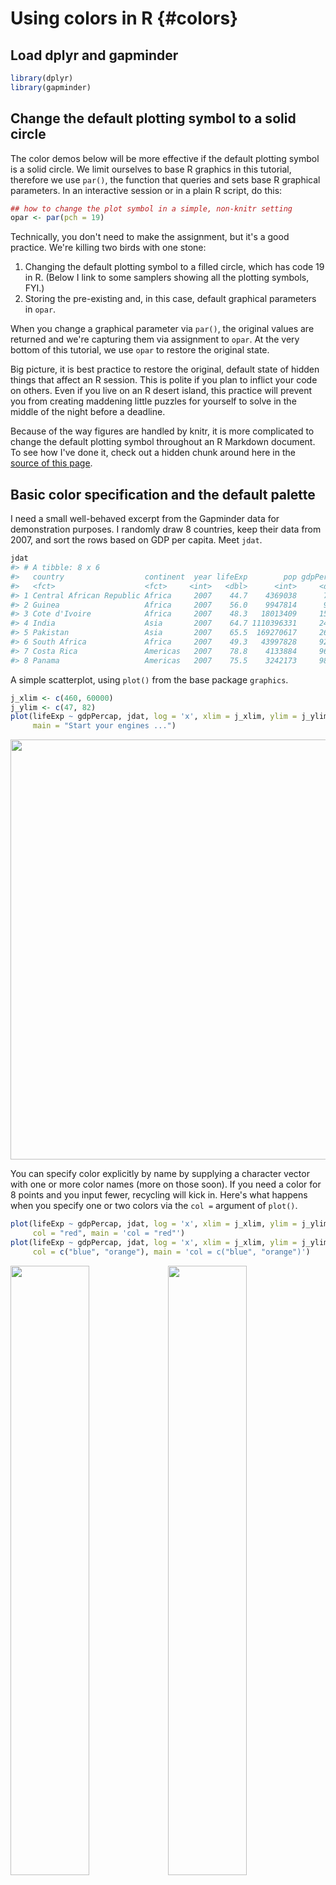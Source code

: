 # Using colors in R {#colors}



<!--Original content: https://stat545.com/block018_colors.html-->

<!--TODO: The link below is broken. Found it listed [here](https://www.showmeshiny.com/r-graph-catalog/) which links this [repo](https://github.com/jennybc/r-graph-catalog) as the source code

[R Graph Catalog](http://shiny.stat.ubc.ca/r-graph-catalog/), a visual, clickable index of 100+ figures + ggplot2 code to make them

Note that I SKIPPED THE R GRAPH CATALOG LINK
-->

## Load dplyr and gapminder


```r
library(dplyr)
library(gapminder)
```

## Change the default plotting symbol to a solid circle

The color demos below will be more effective if the default plotting symbol is a solid circle. We limit ourselves to base R graphics in this tutorial, therefore we use `par()`, the function that queries and sets base R graphical parameters. In an interactive session or in a plain R script, do this:


```r
## how to change the plot symbol in a simple, non-knitr setting
opar <- par(pch = 19)
```

Technically, you don't need to make the assignment, but it's a good practice. We're killing two birds with one stone:

1. Changing the default plotting symbol to a filled circle, which has code 19 in R. (Below I link to some samplers showing all the plotting symbols, FYI.)
2. Storing the pre-existing and, in this case, default graphical parameters in `opar`.
  
When you change a graphical parameter via `par()`, the original values are returned and we're capturing them via assignment to `opar`. At the very bottom of this tutorial, we use `opar` to restore the original state. 

Big picture, it is best practice to restore the original, default state of hidden things that affect an R session. This is polite if you plan to inflict your code on others. Even if you live on an R desert island, this practice will prevent you from creating maddening little puzzles for yourself to solve in the middle of the night before a deadline.

Because of the way figures are handled by knitr, it is more complicated to change the default plotting symbol throughout an R Markdown document. To see how I've done it, check out a hidden chunk around here in the [source of this page](https://github.com/rstudio-education/stat545/blob/master/25_colors.Rmd).




## Basic color specification and the default palette

I need a small well-behaved excerpt from the Gapminder data for demonstration purposes. I randomly draw 8 countries, keep their data from 2007, and sort the rows based on GDP per capita. Meet `jdat`.




```r
jdat
#> # A tibble: 8 x 6
#>   country                  continent  year lifeExp        pop gdpPercap
#>   <fct>                    <fct>     <int>   <dbl>      <int>     <dbl>
#> 1 Central African Republic Africa     2007    44.7    4369038      706.
#> 2 Guinea                   Africa     2007    56.0    9947814      943.
#> 3 Cote d'Ivoire            Africa     2007    48.3   18013409     1545.
#> 4 India                    Asia       2007    64.7 1110396331     2452.
#> 5 Pakistan                 Asia       2007    65.5  169270617     2606.
#> 6 South Africa             Africa     2007    49.3   43997828     9270.
#> 7 Costa Rica               Americas   2007    78.8    4133884     9645.
#> 8 Panama                   Americas   2007    75.5    3242173     9809.
```

A simple scatterplot, using `plot()` from the base package `graphics`.


```r
j_xlim <- c(460, 60000)
j_ylim <- c(47, 82)
plot(lifeExp ~ gdpPercap, jdat, log = 'x', xlim = j_xlim, ylim = j_ylim,
     main = "Start your engines ...")
```

<img src="025_colors_files/figure-html/unnamed-chunk-7-1.png" width="672" />

You can specify color explicitly by name by supplying a character vector with one or more color names (more on those soon). If you need a color for 8 points and you input fewer, recycling will kick in. Here's what happens when you specify one or two colors via the `col =` argument of `plot()`.


```r
plot(lifeExp ~ gdpPercap, jdat, log = 'x', xlim = j_xlim, ylim = j_ylim,
     col = "red", main = 'col = "red"')
plot(lifeExp ~ gdpPercap, jdat, log = 'x', xlim = j_xlim, ylim = j_ylim,
     col = c("blue", "orange"), main = 'col = c("blue", "orange")')
```

<img src="025_colors_files/figure-html/unnamed-chunk-8-1.png" width="50%" /><img src="025_colors_files/figure-html/unnamed-chunk-8-2.png" width="50%" />

You can specify color explicitly with a small positive integer, which is interpreted as indexing into the current palette, which can be inspected via `palette()`. I've added these integers and the color names as labels to the figures below. The default palette contains 8 colors, which is why we're looking at data from eight countries. The default palette is ugly.


```r
plot(lifeExp ~ gdpPercap, jdat, log = 'x', xlim = j_xlim, ylim = j_ylim,
     col = 1:n_c, main = paste0('col = 1:', n_c))
with(jdat, text(x = gdpPercap, y = lifeExp, pos = 1))
plot(lifeExp ~ gdpPercap, jdat, log = 'x', xlim = j_xlim, ylim = j_ylim,
     col = 1:n_c, main = 'the default palette()')
with(jdat, text(x = gdpPercap, y = lifeExp, labels = palette(),
                pos = rep(c(1, 3, 1), c(5, 1, 2))))     
```

<img src="025_colors_files/figure-html/unnamed-chunk-9-1.png" width="50%" /><img src="025_colors_files/figure-html/unnamed-chunk-9-2.png" width="50%" />

You can provide your own vector of colors instead. I am intentionally modelling best practice here too: if you're going to use custom colors, store them as an object in exactly one place, and use that object in plot calls, legend-making, etc. This makes it much easier to fiddle with your custom colors, which few of us can resist.


```r
j_colors <- c('chartreuse3', 'cornflowerblue', 'darkgoldenrod1', 'peachpuff3',
             'mediumorchid2', 'turquoise3', 'wheat4', 'slategray2')
plot(lifeExp ~ gdpPercap, jdat, log = 'x', xlim = j_xlim, ylim = j_ylim,
     col = j_colors, main = 'custom colors!')
with(jdat, text(x = gdpPercap, y = lifeExp, labels = j_colors,
                pos = rep(c(1, 3, 1), c(5, 1, 2)))) 
```

<img src="025_colors_files/figure-html/unnamed-chunk-10-1.png" width="672" />

## What colors are available? Ditto for symbols and line types

Who would have guessed that R knows about "peachpuff3"? To see the names of all 657 the built-in colors, use `colors()`.


```r
head(colors())
#> [1] "white"         "aliceblue"     "antiquewhite"  "antiquewhite1"
#> [5] "antiquewhite2" "antiquewhite3"
tail(colors())
#> [1] "yellow"      "yellow1"     "yellow2"     "yellow3"     "yellow4"    
#> [6] "yellowgreen"
```

But it's much more exciting to see the colors displayed! Lots of people have tackled this -- for colors, plotting symbols, line types -- and put their work on the internet. Some examples:

* I put color names [on a white background](img/r.col.white.bkgd.pdf) and [on black](img/r.col.black.bkgd.pdf) *(sorry, these are PDFs)*
* I printed [the first 30 plotting symbols](img/r.pch.pdf) (presumably using code found elsewhere or in documentation? can't remember whom to credit) *(sorry, it's a PDF)*
* In [Chapter 3 of R Graphics 1st edition](https://www.stat.auckland.ac.nz/~paul/RGraphics/chapter3.html) [-@murrell2005], Paul Murrell shows predefined and custom line types in [Figure 3.6](https://www.stat.auckland.ac.nz/~paul/RGraphics/custombase-lty.png) and plotting symbols in [Figure 3.10](https://www.stat.auckland.ac.nz/~paul/RGraphics/custombase-datasymbols.png).
  
<!--TODO: The link below is broken, replace with something similar?
  * Earl F. Glynn offers [an excellent resource](http://research.stowers-institute.org/efg/R/Color/Chart/) on R's built-in named colors.
-->


## RColorBrewer

Most of us are pretty lousy at choosing colors and it's easy to spend too much time fiddling with them. [Cynthia Brewer][wiki-brewer], a geographer and color specialist, has created sets of colors for print and the web and they are available in the add-on package [RColorBrewer][rcolorbrewer-cran]. You will need to install and load this package to use.


```r
# install.packages("RColorBrewer")
library(RColorBrewer)
```

Let's look at all the associated palettes.


```r
display.brewer.all()
```

<img src="025_colors_files/figure-html/unnamed-chunk-13-1.png" width="672" />

They fall into three classes. From top to bottom, they are

* __sequential__: great for low-to-high things where one extreme is exciting and the other is boring, like (transformations of) p-values and correlations (caveat: here I'm assuming the only exciting correlations you're likely to see are positive, i.e. near 1)
* __qualitative__: great for non-ordered categorical things -- such as your typical factor, like country or continent. Note the special case "Paired" palette; example where that's useful: a non-experimental factor (e.g. type of wheat) and a binary experimental factor (e.g. untreated vs. treated).
* __diverging__: great for things that range from "extreme and negative" to "extreme and positive", going through "non extreme and boring" along the way, such as t-statistics and z-scores and signed correlations

You can view a single RColorBrewer palette by specifying its name:


```r
display.brewer.pal(n = 8, name = 'Dark2')
```

<img src="025_colors_files/figure-html/unnamed-chunk-14-1.png" width="672" />

The package is, frankly, rather clunky, as evidenced by the requirement to specify `n` above. Sorry folks, you'll just have to cope.

Here we revisit specifying custom colors as we did above, but using a palette from RColorBrewer instead of our artisanal "peachpuff3" work of art. As before, I display the colors themselves but you'll see we're not getting the friendly names you've seen before, which brings us to our next topic.


```r
j_brew_colors <- brewer.pal(n = 8, name = "Dark2")
plot(lifeExp ~ gdpPercap, jdat, log = 'x', xlim = j_xlim, ylim = j_ylim,
     col = j_brew_colors, main = 'Dark2 qualitative palette from RColorBrewer')
with(jdat, text(x = gdpPercap, y = lifeExp, labels = j_brew_colors,
                pos = rep(c(1, 3, 1), c(5, 1, 2)))) 
```

<img src="025_colors_files/figure-html/unnamed-chunk-15-1.png" width="672" />

## viridis

In 2015 Stéfan van der Walt and Nathaniel Smith designed new color maps for matplotlib and [presented them in a talk at SciPy 2015][scipy-2015-matplotlib-colors]. The viridis R package provides four new palettes for use in R: on [CRAN][viridis-cran] with development on [GitHub][viridis-github]. From DESCRIPTION:

> These color maps are designed in such a way that they will analytically be perfectly perceptually-uniform, both in regular form and also when converted to black-and-white. They are also designed to be perceived by readers with the most common form of color blindness (all color maps in this package) and color vision deficiency ('cividis' only).

I encourage you to install viridis and read [the vignette][viridis-vignette]. It is easy to use these palettes in ggplot2 via `scale_color_viridis()` and `scale_fill_viridis()`. Taking control of color palettes in ggplot2 is covered elsewhere (see Chapter \@ref(qualitative-colors).

Here are two examples that show the viridis palettes:


```r
library(ggplot2)
library(viridis)
ggplot(data.frame(x = rnorm(10000), y = rnorm(10000)), aes(x = x, y = y)) +
  geom_hex() + coord_fixed() +
  scale_fill_viridis() + theme_bw()
```

<img src="025_colors_files/figure-html/unnamed-chunk-16-1.png" width="672" />


<div class="figure">
<img src="img/viridis-sample2.png" alt="From [https://github.com/sjmgarnier/viridis](https://github.com/sjmgarnier/viridis)"  />
<p class="caption">(\#fig:unnamed-chunk-17)From [https://github.com/sjmgarnier/viridis](https://github.com/sjmgarnier/viridis)</p>
</div>

## Hexadecimal RGB color specification

Instead of small positive integers and Crayola-style names, a more general and machine-readable approach to color specification is as hexadecimal triplets. Here is how the RColorBrewer Dark2 palette is actually stored:


```r
brewer.pal(n = 8, name = "Dark2")
#> [1] "#1B9E77" "#D95F02" "#7570B3" "#E7298A" "#66A61E" "#E6AB02" "#A6761D"
#> [8] "#666666"
```

The leading `#` is just there by convention. Parse the hexadecimal string like so: `#rrggbb`, where `rr`, `gg`, and `bb` refer to color intensity in the red, green, and blue channels, respectively. Each is specified as a two-digit base 16 number, which is the meaning of "hexadecimal" (or "hex" for short). 

Here's a table relating base 16 numbers to the beloved base 10 system.

<!--html_preserve--><style>html {
  font-family: -apple-system, BlinkMacSystemFont, 'Segoe UI', Roboto, Oxygen, Ubuntu, Cantarell, 'Helvetica Neue', 'Fira Sans', 'Droid Sans', Arial, sans-serif;
}

#yydyoplrpq .gt_table {
  display: table;
  border-collapse: collapse;
  margin-left: auto;
  margin-right: auto;
  color: #333333;
  font-size: 16px;
  font-weight: normal;
  font-style: normal;
  background-color: #FFFFFF;
  width: auto;
  border-top-style: solid;
  border-top-width: 2px;
  border-top-color: #A8A8A8;
  border-right-style: none;
  border-right-width: 2px;
  border-right-color: #D3D3D3;
  border-bottom-style: solid;
  border-bottom-width: 2px;
  border-bottom-color: #A8A8A8;
  border-left-style: none;
  border-left-width: 2px;
  border-left-color: #D3D3D3;
}

#yydyoplrpq .gt_heading {
  background-color: #FFFFFF;
  text-align: center;
  border-bottom-color: #FFFFFF;
  border-left-style: none;
  border-left-width: 1px;
  border-left-color: #D3D3D3;
  border-right-style: none;
  border-right-width: 1px;
  border-right-color: #D3D3D3;
}

#yydyoplrpq .gt_title {
  color: #333333;
  font-size: 125%;
  font-weight: initial;
  padding-top: 4px;
  padding-bottom: 4px;
  border-bottom-color: #FFFFFF;
  border-bottom-width: 0;
}

#yydyoplrpq .gt_subtitle {
  color: #333333;
  font-size: 85%;
  font-weight: initial;
  padding-top: 0;
  padding-bottom: 4px;
  border-top-color: #FFFFFF;
  border-top-width: 0;
}

#yydyoplrpq .gt_bottom_border {
  border-bottom-style: solid;
  border-bottom-width: 2px;
  border-bottom-color: #D3D3D3;
}

#yydyoplrpq .gt_col_headings {
  border-top-style: solid;
  border-top-width: 2px;
  border-top-color: #D3D3D3;
  border-bottom-style: solid;
  border-bottom-width: 2px;
  border-bottom-color: #D3D3D3;
  border-left-style: none;
  border-left-width: 1px;
  border-left-color: #D3D3D3;
  border-right-style: none;
  border-right-width: 1px;
  border-right-color: #D3D3D3;
}

#yydyoplrpq .gt_col_heading {
  color: #333333;
  background-color: #FFFFFF;
  font-size: 100%;
  font-weight: bold;
  text-transform: inherit;
  border-left-style: none;
  border-left-width: 1px;
  border-left-color: #D3D3D3;
  border-right-style: none;
  border-right-width: 1px;
  border-right-color: #D3D3D3;
  vertical-align: bottom;
  padding-top: 5px;
  padding-bottom: 6px;
  padding-left: 5px;
  padding-right: 5px;
  overflow-x: hidden;
}

#yydyoplrpq .gt_column_spanner_outer {
  color: #333333;
  background-color: #FFFFFF;
  font-size: 100%;
  font-weight: bold;
  text-transform: inherit;
  padding-top: 0;
  padding-bottom: 0;
  padding-left: 4px;
  padding-right: 4px;
}

#yydyoplrpq .gt_column_spanner_outer:first-child {
  padding-left: 0;
}

#yydyoplrpq .gt_column_spanner_outer:last-child {
  padding-right: 0;
}

#yydyoplrpq .gt_column_spanner {
  border-bottom-style: solid;
  border-bottom-width: 2px;
  border-bottom-color: #D3D3D3;
  vertical-align: bottom;
  padding-top: 5px;
  padding-bottom: 6px;
  overflow-x: hidden;
  display: inline-block;
  width: 100%;
}

#yydyoplrpq .gt_group_heading {
  padding: 8px;
  color: #333333;
  background-color: #FFFFFF;
  font-size: 100%;
  font-weight: initial;
  text-transform: inherit;
  border-top-style: solid;
  border-top-width: 2px;
  border-top-color: #D3D3D3;
  border-bottom-style: solid;
  border-bottom-width: 2px;
  border-bottom-color: #D3D3D3;
  border-left-style: none;
  border-left-width: 1px;
  border-left-color: #D3D3D3;
  border-right-style: none;
  border-right-width: 1px;
  border-right-color: #D3D3D3;
  vertical-align: middle;
}

#yydyoplrpq .gt_empty_group_heading {
  padding: 0.5px;
  color: #333333;
  background-color: #FFFFFF;
  font-size: 100%;
  font-weight: initial;
  border-top-style: solid;
  border-top-width: 2px;
  border-top-color: #D3D3D3;
  border-bottom-style: solid;
  border-bottom-width: 2px;
  border-bottom-color: #D3D3D3;
  vertical-align: middle;
}

#yydyoplrpq .gt_from_md > :first-child {
  margin-top: 0;
}

#yydyoplrpq .gt_from_md > :last-child {
  margin-bottom: 0;
}

#yydyoplrpq .gt_row {
  padding-top: 8px;
  padding-bottom: 8px;
  padding-left: 5px;
  padding-right: 5px;
  margin: 10px;
  border-top-style: solid;
  border-top-width: 1px;
  border-top-color: #D3D3D3;
  border-left-style: none;
  border-left-width: 1px;
  border-left-color: #D3D3D3;
  border-right-style: none;
  border-right-width: 1px;
  border-right-color: #D3D3D3;
  vertical-align: middle;
  overflow-x: hidden;
}

#yydyoplrpq .gt_stub {
  color: #333333;
  background-color: #FFFFFF;
  font-size: 100%;
  font-weight: initial;
  text-transform: inherit;
  border-right-style: solid;
  border-right-width: 2px;
  border-right-color: #D3D3D3;
  padding-left: 12px;
}

#yydyoplrpq .gt_summary_row {
  color: #333333;
  background-color: #FFFFFF;
  text-transform: inherit;
  padding-top: 8px;
  padding-bottom: 8px;
  padding-left: 5px;
  padding-right: 5px;
}

#yydyoplrpq .gt_first_summary_row {
  padding-top: 8px;
  padding-bottom: 8px;
  padding-left: 5px;
  padding-right: 5px;
  border-top-style: solid;
  border-top-width: 2px;
  border-top-color: #D3D3D3;
}

#yydyoplrpq .gt_grand_summary_row {
  color: #333333;
  background-color: #FFFFFF;
  text-transform: inherit;
  padding-top: 8px;
  padding-bottom: 8px;
  padding-left: 5px;
  padding-right: 5px;
}

#yydyoplrpq .gt_first_grand_summary_row {
  padding-top: 8px;
  padding-bottom: 8px;
  padding-left: 5px;
  padding-right: 5px;
  border-top-style: double;
  border-top-width: 6px;
  border-top-color: #D3D3D3;
}

#yydyoplrpq .gt_striped {
  background-color: rgba(128, 128, 128, 0.05);
}

#yydyoplrpq .gt_table_body {
  border-top-style: solid;
  border-top-width: 2px;
  border-top-color: #D3D3D3;
  border-bottom-style: solid;
  border-bottom-width: 2px;
  border-bottom-color: #D3D3D3;
}

#yydyoplrpq .gt_footnotes {
  color: #333333;
  background-color: #FFFFFF;
  border-bottom-style: none;
  border-bottom-width: 2px;
  border-bottom-color: #D3D3D3;
  border-left-style: none;
  border-left-width: 2px;
  border-left-color: #D3D3D3;
  border-right-style: none;
  border-right-width: 2px;
  border-right-color: #D3D3D3;
}

#yydyoplrpq .gt_footnote {
  margin: 0px;
  font-size: 90%;
  padding: 4px;
}

#yydyoplrpq .gt_sourcenotes {
  color: #333333;
  background-color: #FFFFFF;
  border-bottom-style: none;
  border-bottom-width: 2px;
  border-bottom-color: #D3D3D3;
  border-left-style: none;
  border-left-width: 2px;
  border-left-color: #D3D3D3;
  border-right-style: none;
  border-right-width: 2px;
  border-right-color: #D3D3D3;
}

#yydyoplrpq .gt_sourcenote {
  font-size: 90%;
  padding: 4px;
}

#yydyoplrpq .gt_left {
  text-align: left;
}

#yydyoplrpq .gt_center {
  text-align: center;
}

#yydyoplrpq .gt_right {
  text-align: right;
  font-variant-numeric: tabular-nums;
}

#yydyoplrpq .gt_font_normal {
  font-weight: normal;
}

#yydyoplrpq .gt_font_bold {
  font-weight: bold;
}

#yydyoplrpq .gt_font_italic {
  font-style: italic;
}

#yydyoplrpq .gt_super {
  font-size: 65%;
}

#yydyoplrpq .gt_footnote_marks {
  font-style: italic;
  font-size: 65%;
}
</style>
<div id="yydyoplrpq" style="overflow-x:auto;overflow-y:auto;width:auto;height:auto;"><table class="gt_table">
  
  <thead class="gt_col_headings">
    <tr>
      <th class="gt_col_heading gt_columns_bottom_border gt_left" rowspan="1" colspan="1"></th>
      <th class="gt_col_heading gt_columns_bottom_border gt_left" rowspan="1" colspan="1">1</th>
      <th class="gt_col_heading gt_columns_bottom_border gt_left" rowspan="1" colspan="1">2</th>
      <th class="gt_col_heading gt_columns_bottom_border gt_left" rowspan="1" colspan="1">3</th>
      <th class="gt_col_heading gt_columns_bottom_border gt_left" rowspan="1" colspan="1">4</th>
      <th class="gt_col_heading gt_columns_bottom_border gt_left" rowspan="1" colspan="1">5</th>
      <th class="gt_col_heading gt_columns_bottom_border gt_left" rowspan="1" colspan="1">6</th>
      <th class="gt_col_heading gt_columns_bottom_border gt_left" rowspan="1" colspan="1">7</th>
      <th class="gt_col_heading gt_columns_bottom_border gt_left" rowspan="1" colspan="1">8</th>
      <th class="gt_col_heading gt_columns_bottom_border gt_left" rowspan="1" colspan="1">9</th>
      <th class="gt_col_heading gt_columns_bottom_border gt_left" rowspan="1" colspan="1">10</th>
      <th class="gt_col_heading gt_columns_bottom_border gt_left" rowspan="1" colspan="1">11</th>
      <th class="gt_col_heading gt_columns_bottom_border gt_left" rowspan="1" colspan="1">12</th>
      <th class="gt_col_heading gt_columns_bottom_border gt_left" rowspan="1" colspan="1">13</th>
      <th class="gt_col_heading gt_columns_bottom_border gt_left" rowspan="1" colspan="1">14</th>
      <th class="gt_col_heading gt_columns_bottom_border gt_left" rowspan="1" colspan="1">15</th>
      <th class="gt_col_heading gt_columns_bottom_border gt_left" rowspan="1" colspan="1">16</th>
    </tr>
  </thead>
  <tbody class="gt_table_body">
    <tr>
      <td class="gt_row gt_left gt_stub">hex</td>
      <td class="gt_row gt_left">0</td>
      <td class="gt_row gt_left">1</td>
      <td class="gt_row gt_left">2</td>
      <td class="gt_row gt_left">3</td>
      <td class="gt_row gt_left">4</td>
      <td class="gt_row gt_left">5</td>
      <td class="gt_row gt_left">6</td>
      <td class="gt_row gt_left">7</td>
      <td class="gt_row gt_left">8</td>
      <td class="gt_row gt_left">9</td>
      <td class="gt_row gt_left">A</td>
      <td class="gt_row gt_left">B</td>
      <td class="gt_row gt_left">C</td>
      <td class="gt_row gt_left">D</td>
      <td class="gt_row gt_left">E</td>
      <td class="gt_row gt_left">F</td>
    </tr>
    <tr>
      <td class="gt_row gt_left gt_stub">decimal</td>
      <td class="gt_row gt_left">0</td>
      <td class="gt_row gt_left">1</td>
      <td class="gt_row gt_left">2</td>
      <td class="gt_row gt_left">3</td>
      <td class="gt_row gt_left">4</td>
      <td class="gt_row gt_left">5</td>
      <td class="gt_row gt_left">6</td>
      <td class="gt_row gt_left">7</td>
      <td class="gt_row gt_left">8</td>
      <td class="gt_row gt_left">9</td>
      <td class="gt_row gt_left">10</td>
      <td class="gt_row gt_left">11</td>
      <td class="gt_row gt_left">12</td>
      <td class="gt_row gt_left">13</td>
      <td class="gt_row gt_left">14</td>
      <td class="gt_row gt_left">15</td>
    </tr>
  </tbody>
  
  
</table></div><!--/html_preserve-->

__Example:__ the first color in the palette is specified as "#1B9E77", so the intensity in the green channel is 9E. What does that mean?
$$
9E = 9 * 16^1 + 14 * 16^0 = 9 * 16 + 14 = 158
$$
Note that the lowest possible channel intensity is `00` = 0 and the highest is `FF` = 255.

Important special cases that help you stay oriented. Here are the saturated RGB colors, red, blue, and green:

<!--html_preserve--><style>html {
  font-family: -apple-system, BlinkMacSystemFont, 'Segoe UI', Roboto, Oxygen, Ubuntu, Cantarell, 'Helvetica Neue', 'Fira Sans', 'Droid Sans', Arial, sans-serif;
}

#uacqlwcxlm .gt_table {
  display: table;
  border-collapse: collapse;
  margin-left: auto;
  margin-right: auto;
  color: #333333;
  font-size: 16px;
  font-weight: normal;
  font-style: normal;
  background-color: #FFFFFF;
  width: auto;
  border-top-style: solid;
  border-top-width: 2px;
  border-top-color: #A8A8A8;
  border-right-style: none;
  border-right-width: 2px;
  border-right-color: #D3D3D3;
  border-bottom-style: solid;
  border-bottom-width: 2px;
  border-bottom-color: #A8A8A8;
  border-left-style: none;
  border-left-width: 2px;
  border-left-color: #D3D3D3;
}

#uacqlwcxlm .gt_heading {
  background-color: #FFFFFF;
  text-align: center;
  border-bottom-color: #FFFFFF;
  border-left-style: none;
  border-left-width: 1px;
  border-left-color: #D3D3D3;
  border-right-style: none;
  border-right-width: 1px;
  border-right-color: #D3D3D3;
}

#uacqlwcxlm .gt_title {
  color: #333333;
  font-size: 125%;
  font-weight: initial;
  padding-top: 4px;
  padding-bottom: 4px;
  border-bottom-color: #FFFFFF;
  border-bottom-width: 0;
}

#uacqlwcxlm .gt_subtitle {
  color: #333333;
  font-size: 85%;
  font-weight: initial;
  padding-top: 0;
  padding-bottom: 4px;
  border-top-color: #FFFFFF;
  border-top-width: 0;
}

#uacqlwcxlm .gt_bottom_border {
  border-bottom-style: solid;
  border-bottom-width: 2px;
  border-bottom-color: #D3D3D3;
}

#uacqlwcxlm .gt_col_headings {
  border-top-style: solid;
  border-top-width: 2px;
  border-top-color: #D3D3D3;
  border-bottom-style: solid;
  border-bottom-width: 2px;
  border-bottom-color: #D3D3D3;
  border-left-style: none;
  border-left-width: 1px;
  border-left-color: #D3D3D3;
  border-right-style: none;
  border-right-width: 1px;
  border-right-color: #D3D3D3;
}

#uacqlwcxlm .gt_col_heading {
  color: #333333;
  background-color: #FFFFFF;
  font-size: 100%;
  font-weight: bold;
  text-transform: inherit;
  border-left-style: none;
  border-left-width: 1px;
  border-left-color: #D3D3D3;
  border-right-style: none;
  border-right-width: 1px;
  border-right-color: #D3D3D3;
  vertical-align: bottom;
  padding-top: 5px;
  padding-bottom: 6px;
  padding-left: 5px;
  padding-right: 5px;
  overflow-x: hidden;
}

#uacqlwcxlm .gt_column_spanner_outer {
  color: #333333;
  background-color: #FFFFFF;
  font-size: 100%;
  font-weight: bold;
  text-transform: inherit;
  padding-top: 0;
  padding-bottom: 0;
  padding-left: 4px;
  padding-right: 4px;
}

#uacqlwcxlm .gt_column_spanner_outer:first-child {
  padding-left: 0;
}

#uacqlwcxlm .gt_column_spanner_outer:last-child {
  padding-right: 0;
}

#uacqlwcxlm .gt_column_spanner {
  border-bottom-style: solid;
  border-bottom-width: 2px;
  border-bottom-color: #D3D3D3;
  vertical-align: bottom;
  padding-top: 5px;
  padding-bottom: 6px;
  overflow-x: hidden;
  display: inline-block;
  width: 100%;
}

#uacqlwcxlm .gt_group_heading {
  padding: 8px;
  color: #333333;
  background-color: #FFFFFF;
  font-size: 100%;
  font-weight: initial;
  text-transform: inherit;
  border-top-style: solid;
  border-top-width: 2px;
  border-top-color: #D3D3D3;
  border-bottom-style: solid;
  border-bottom-width: 2px;
  border-bottom-color: #D3D3D3;
  border-left-style: none;
  border-left-width: 1px;
  border-left-color: #D3D3D3;
  border-right-style: none;
  border-right-width: 1px;
  border-right-color: #D3D3D3;
  vertical-align: middle;
}

#uacqlwcxlm .gt_empty_group_heading {
  padding: 0.5px;
  color: #333333;
  background-color: #FFFFFF;
  font-size: 100%;
  font-weight: initial;
  border-top-style: solid;
  border-top-width: 2px;
  border-top-color: #D3D3D3;
  border-bottom-style: solid;
  border-bottom-width: 2px;
  border-bottom-color: #D3D3D3;
  vertical-align: middle;
}

#uacqlwcxlm .gt_from_md > :first-child {
  margin-top: 0;
}

#uacqlwcxlm .gt_from_md > :last-child {
  margin-bottom: 0;
}

#uacqlwcxlm .gt_row {
  padding-top: 8px;
  padding-bottom: 8px;
  padding-left: 5px;
  padding-right: 5px;
  margin: 10px;
  border-top-style: solid;
  border-top-width: 1px;
  border-top-color: #D3D3D3;
  border-left-style: none;
  border-left-width: 1px;
  border-left-color: #D3D3D3;
  border-right-style: none;
  border-right-width: 1px;
  border-right-color: #D3D3D3;
  vertical-align: middle;
  overflow-x: hidden;
}

#uacqlwcxlm .gt_stub {
  color: #333333;
  background-color: #FFFFFF;
  font-size: 100%;
  font-weight: initial;
  text-transform: inherit;
  border-right-style: solid;
  border-right-width: 2px;
  border-right-color: #D3D3D3;
  padding-left: 12px;
}

#uacqlwcxlm .gt_summary_row {
  color: #333333;
  background-color: #FFFFFF;
  text-transform: inherit;
  padding-top: 8px;
  padding-bottom: 8px;
  padding-left: 5px;
  padding-right: 5px;
}

#uacqlwcxlm .gt_first_summary_row {
  padding-top: 8px;
  padding-bottom: 8px;
  padding-left: 5px;
  padding-right: 5px;
  border-top-style: solid;
  border-top-width: 2px;
  border-top-color: #D3D3D3;
}

#uacqlwcxlm .gt_grand_summary_row {
  color: #333333;
  background-color: #FFFFFF;
  text-transform: inherit;
  padding-top: 8px;
  padding-bottom: 8px;
  padding-left: 5px;
  padding-right: 5px;
}

#uacqlwcxlm .gt_first_grand_summary_row {
  padding-top: 8px;
  padding-bottom: 8px;
  padding-left: 5px;
  padding-right: 5px;
  border-top-style: double;
  border-top-width: 6px;
  border-top-color: #D3D3D3;
}

#uacqlwcxlm .gt_striped {
  background-color: rgba(128, 128, 128, 0.05);
}

#uacqlwcxlm .gt_table_body {
  border-top-style: solid;
  border-top-width: 2px;
  border-top-color: #D3D3D3;
  border-bottom-style: solid;
  border-bottom-width: 2px;
  border-bottom-color: #D3D3D3;
}

#uacqlwcxlm .gt_footnotes {
  color: #333333;
  background-color: #FFFFFF;
  border-bottom-style: none;
  border-bottom-width: 2px;
  border-bottom-color: #D3D3D3;
  border-left-style: none;
  border-left-width: 2px;
  border-left-color: #D3D3D3;
  border-right-style: none;
  border-right-width: 2px;
  border-right-color: #D3D3D3;
}

#uacqlwcxlm .gt_footnote {
  margin: 0px;
  font-size: 90%;
  padding: 4px;
}

#uacqlwcxlm .gt_sourcenotes {
  color: #333333;
  background-color: #FFFFFF;
  border-bottom-style: none;
  border-bottom-width: 2px;
  border-bottom-color: #D3D3D3;
  border-left-style: none;
  border-left-width: 2px;
  border-left-color: #D3D3D3;
  border-right-style: none;
  border-right-width: 2px;
  border-right-color: #D3D3D3;
}

#uacqlwcxlm .gt_sourcenote {
  font-size: 90%;
  padding: 4px;
}

#uacqlwcxlm .gt_left {
  text-align: left;
}

#uacqlwcxlm .gt_center {
  text-align: center;
}

#uacqlwcxlm .gt_right {
  text-align: right;
  font-variant-numeric: tabular-nums;
}

#uacqlwcxlm .gt_font_normal {
  font-weight: normal;
}

#uacqlwcxlm .gt_font_bold {
  font-weight: bold;
}

#uacqlwcxlm .gt_font_italic {
  font-style: italic;
}

#uacqlwcxlm .gt_super {
  font-size: 65%;
}

#uacqlwcxlm .gt_footnote_marks {
  font-style: italic;
  font-size: 65%;
}
</style>
<div id="uacqlwcxlm" style="overflow-x:auto;overflow-y:auto;width:auto;height:auto;"><table class="gt_table">
  
  <thead class="gt_col_headings">
    <tr>
      <th class="gt_col_heading gt_columns_bottom_border gt_left" rowspan="1" colspan="1">color_name</th>
      <th class="gt_col_heading gt_columns_bottom_border gt_left" rowspan="1" colspan="1">hex</th>
      <th class="gt_col_heading gt_columns_bottom_border gt_right" rowspan="1" colspan="1">red</th>
      <th class="gt_col_heading gt_columns_bottom_border gt_right" rowspan="1" colspan="1">green</th>
      <th class="gt_col_heading gt_columns_bottom_border gt_right" rowspan="1" colspan="1">blue</th>
    </tr>
  </thead>
  <tbody class="gt_table_body">
    <tr>
      <td class="gt_row gt_left gt_stub">blue</td>
      <td class="gt_row gt_left" style="color: white; background-color: #0000FF;">#0000FF</td>
      <td class="gt_row gt_right" style="color: white; background-color: #0000FF;">0</td>
      <td class="gt_row gt_right" style="color: white; background-color: #0000FF;">0</td>
      <td class="gt_row gt_right" style="color: white; background-color: #0000FF;">255</td>
    </tr>
    <tr>
      <td class="gt_row gt_left gt_stub">green</td>
      <td class="gt_row gt_left" style="color: white; background-color: #00FF00;">#00FF00</td>
      <td class="gt_row gt_right" style="color: white; background-color: #00FF00;">0</td>
      <td class="gt_row gt_right" style="color: white; background-color: #00FF00;">255</td>
      <td class="gt_row gt_right" style="color: white; background-color: #00FF00;">0</td>
    </tr>
    <tr>
      <td class="gt_row gt_left gt_stub">red</td>
      <td class="gt_row gt_left" style="color: white; background-color: #FF0000;">#FF0000</td>
      <td class="gt_row gt_right" style="color: white; background-color: #FF0000;">255</td>
      <td class="gt_row gt_right" style="color: white; background-color: #FF0000;">0</td>
      <td class="gt_row gt_right" style="color: white; background-color: #FF0000;">0</td>
    </tr>
  </tbody>
  
  
</table></div><!--/html_preserve-->

Here are shades of gray:

<!--html_preserve--><style>html {
  font-family: -apple-system, BlinkMacSystemFont, 'Segoe UI', Roboto, Oxygen, Ubuntu, Cantarell, 'Helvetica Neue', 'Fira Sans', 'Droid Sans', Arial, sans-serif;
}

#gmlroblcts .gt_table {
  display: table;
  border-collapse: collapse;
  margin-left: auto;
  margin-right: auto;
  color: #333333;
  font-size: 16px;
  font-weight: normal;
  font-style: normal;
  background-color: #FFFFFF;
  width: auto;
  border-top-style: solid;
  border-top-width: 2px;
  border-top-color: #A8A8A8;
  border-right-style: none;
  border-right-width: 2px;
  border-right-color: #D3D3D3;
  border-bottom-style: solid;
  border-bottom-width: 2px;
  border-bottom-color: #A8A8A8;
  border-left-style: none;
  border-left-width: 2px;
  border-left-color: #D3D3D3;
}

#gmlroblcts .gt_heading {
  background-color: #FFFFFF;
  text-align: center;
  border-bottom-color: #FFFFFF;
  border-left-style: none;
  border-left-width: 1px;
  border-left-color: #D3D3D3;
  border-right-style: none;
  border-right-width: 1px;
  border-right-color: #D3D3D3;
}

#gmlroblcts .gt_title {
  color: #333333;
  font-size: 125%;
  font-weight: initial;
  padding-top: 4px;
  padding-bottom: 4px;
  border-bottom-color: #FFFFFF;
  border-bottom-width: 0;
}

#gmlroblcts .gt_subtitle {
  color: #333333;
  font-size: 85%;
  font-weight: initial;
  padding-top: 0;
  padding-bottom: 4px;
  border-top-color: #FFFFFF;
  border-top-width: 0;
}

#gmlroblcts .gt_bottom_border {
  border-bottom-style: solid;
  border-bottom-width: 2px;
  border-bottom-color: #D3D3D3;
}

#gmlroblcts .gt_col_headings {
  border-top-style: solid;
  border-top-width: 2px;
  border-top-color: #D3D3D3;
  border-bottom-style: solid;
  border-bottom-width: 2px;
  border-bottom-color: #D3D3D3;
  border-left-style: none;
  border-left-width: 1px;
  border-left-color: #D3D3D3;
  border-right-style: none;
  border-right-width: 1px;
  border-right-color: #D3D3D3;
}

#gmlroblcts .gt_col_heading {
  color: #333333;
  background-color: #FFFFFF;
  font-size: 100%;
  font-weight: bold;
  text-transform: inherit;
  border-left-style: none;
  border-left-width: 1px;
  border-left-color: #D3D3D3;
  border-right-style: none;
  border-right-width: 1px;
  border-right-color: #D3D3D3;
  vertical-align: bottom;
  padding-top: 5px;
  padding-bottom: 6px;
  padding-left: 5px;
  padding-right: 5px;
  overflow-x: hidden;
}

#gmlroblcts .gt_column_spanner_outer {
  color: #333333;
  background-color: #FFFFFF;
  font-size: 100%;
  font-weight: bold;
  text-transform: inherit;
  padding-top: 0;
  padding-bottom: 0;
  padding-left: 4px;
  padding-right: 4px;
}

#gmlroblcts .gt_column_spanner_outer:first-child {
  padding-left: 0;
}

#gmlroblcts .gt_column_spanner_outer:last-child {
  padding-right: 0;
}

#gmlroblcts .gt_column_spanner {
  border-bottom-style: solid;
  border-bottom-width: 2px;
  border-bottom-color: #D3D3D3;
  vertical-align: bottom;
  padding-top: 5px;
  padding-bottom: 6px;
  overflow-x: hidden;
  display: inline-block;
  width: 100%;
}

#gmlroblcts .gt_group_heading {
  padding: 8px;
  color: #333333;
  background-color: #FFFFFF;
  font-size: 100%;
  font-weight: initial;
  text-transform: inherit;
  border-top-style: solid;
  border-top-width: 2px;
  border-top-color: #D3D3D3;
  border-bottom-style: solid;
  border-bottom-width: 2px;
  border-bottom-color: #D3D3D3;
  border-left-style: none;
  border-left-width: 1px;
  border-left-color: #D3D3D3;
  border-right-style: none;
  border-right-width: 1px;
  border-right-color: #D3D3D3;
  vertical-align: middle;
}

#gmlroblcts .gt_empty_group_heading {
  padding: 0.5px;
  color: #333333;
  background-color: #FFFFFF;
  font-size: 100%;
  font-weight: initial;
  border-top-style: solid;
  border-top-width: 2px;
  border-top-color: #D3D3D3;
  border-bottom-style: solid;
  border-bottom-width: 2px;
  border-bottom-color: #D3D3D3;
  vertical-align: middle;
}

#gmlroblcts .gt_from_md > :first-child {
  margin-top: 0;
}

#gmlroblcts .gt_from_md > :last-child {
  margin-bottom: 0;
}

#gmlroblcts .gt_row {
  padding-top: 8px;
  padding-bottom: 8px;
  padding-left: 5px;
  padding-right: 5px;
  margin: 10px;
  border-top-style: solid;
  border-top-width: 1px;
  border-top-color: #D3D3D3;
  border-left-style: none;
  border-left-width: 1px;
  border-left-color: #D3D3D3;
  border-right-style: none;
  border-right-width: 1px;
  border-right-color: #D3D3D3;
  vertical-align: middle;
  overflow-x: hidden;
}

#gmlroblcts .gt_stub {
  color: #333333;
  background-color: #FFFFFF;
  font-size: 100%;
  font-weight: initial;
  text-transform: inherit;
  border-right-style: solid;
  border-right-width: 2px;
  border-right-color: #D3D3D3;
  padding-left: 12px;
}

#gmlroblcts .gt_summary_row {
  color: #333333;
  background-color: #FFFFFF;
  text-transform: inherit;
  padding-top: 8px;
  padding-bottom: 8px;
  padding-left: 5px;
  padding-right: 5px;
}

#gmlroblcts .gt_first_summary_row {
  padding-top: 8px;
  padding-bottom: 8px;
  padding-left: 5px;
  padding-right: 5px;
  border-top-style: solid;
  border-top-width: 2px;
  border-top-color: #D3D3D3;
}

#gmlroblcts .gt_grand_summary_row {
  color: #333333;
  background-color: #FFFFFF;
  text-transform: inherit;
  padding-top: 8px;
  padding-bottom: 8px;
  padding-left: 5px;
  padding-right: 5px;
}

#gmlroblcts .gt_first_grand_summary_row {
  padding-top: 8px;
  padding-bottom: 8px;
  padding-left: 5px;
  padding-right: 5px;
  border-top-style: double;
  border-top-width: 6px;
  border-top-color: #D3D3D3;
}

#gmlroblcts .gt_striped {
  background-color: rgba(128, 128, 128, 0.05);
}

#gmlroblcts .gt_table_body {
  border-top-style: solid;
  border-top-width: 2px;
  border-top-color: #D3D3D3;
  border-bottom-style: solid;
  border-bottom-width: 2px;
  border-bottom-color: #D3D3D3;
}

#gmlroblcts .gt_footnotes {
  color: #333333;
  background-color: #FFFFFF;
  border-bottom-style: none;
  border-bottom-width: 2px;
  border-bottom-color: #D3D3D3;
  border-left-style: none;
  border-left-width: 2px;
  border-left-color: #D3D3D3;
  border-right-style: none;
  border-right-width: 2px;
  border-right-color: #D3D3D3;
}

#gmlroblcts .gt_footnote {
  margin: 0px;
  font-size: 90%;
  padding: 4px;
}

#gmlroblcts .gt_sourcenotes {
  color: #333333;
  background-color: #FFFFFF;
  border-bottom-style: none;
  border-bottom-width: 2px;
  border-bottom-color: #D3D3D3;
  border-left-style: none;
  border-left-width: 2px;
  border-left-color: #D3D3D3;
  border-right-style: none;
  border-right-width: 2px;
  border-right-color: #D3D3D3;
}

#gmlroblcts .gt_sourcenote {
  font-size: 90%;
  padding: 4px;
}

#gmlroblcts .gt_left {
  text-align: left;
}

#gmlroblcts .gt_center {
  text-align: center;
}

#gmlroblcts .gt_right {
  text-align: right;
  font-variant-numeric: tabular-nums;
}

#gmlroblcts .gt_font_normal {
  font-weight: normal;
}

#gmlroblcts .gt_font_bold {
  font-weight: bold;
}

#gmlroblcts .gt_font_italic {
  font-style: italic;
}

#gmlroblcts .gt_super {
  font-size: 65%;
}

#gmlroblcts .gt_footnote_marks {
  font-style: italic;
  font-size: 65%;
}
</style>
<div id="gmlroblcts" style="overflow-x:auto;overflow-y:auto;width:auto;height:auto;"><table class="gt_table">
  
  <thead class="gt_col_headings">
    <tr>
      <th class="gt_col_heading gt_columns_bottom_border gt_left" rowspan="1" colspan="1">color_name</th>
      <th class="gt_col_heading gt_columns_bottom_border gt_left" rowspan="1" colspan="1">hex</th>
      <th class="gt_col_heading gt_columns_bottom_border gt_right" rowspan="1" colspan="1">red</th>
      <th class="gt_col_heading gt_columns_bottom_border gt_right" rowspan="1" colspan="1">green</th>
      <th class="gt_col_heading gt_columns_bottom_border gt_right" rowspan="1" colspan="1">blue</th>
    </tr>
  </thead>
  <tbody class="gt_table_body">
    <tr>
      <td class="gt_row gt_left gt_stub">white, gray100</td>
      <td class="gt_row gt_left" style="background-color: #FFFFFF;">#FFFFFF</td>
      <td class="gt_row gt_right" style="background-color: #FFFFFF;">255</td>
      <td class="gt_row gt_right" style="background-color: #FFFFFF;">255</td>
      <td class="gt_row gt_right" style="background-color: #FFFFFF;">255</td>
    </tr>
    <tr>
      <td class="gt_row gt_left gt_stub">gray67</td>
      <td class="gt_row gt_left" style="color: white; background-color: #ABABAB;">#ABABAB</td>
      <td class="gt_row gt_right" style="color: white; background-color: #ABABAB;">171</td>
      <td class="gt_row gt_right" style="color: white; background-color: #ABABAB;">171</td>
      <td class="gt_row gt_right" style="color: white; background-color: #ABABAB;">171</td>
    </tr>
    <tr>
      <td class="gt_row gt_left gt_stub">gray33</td>
      <td class="gt_row gt_left" style="color: white; background-color: #545454;">#545454</td>
      <td class="gt_row gt_right" style="color: white; background-color: #545454;">84</td>
      <td class="gt_row gt_right" style="color: white; background-color: #545454;">84</td>
      <td class="gt_row gt_right" style="color: white; background-color: #545454;">84</td>
    </tr>
    <tr>
      <td class="gt_row gt_left gt_stub">black, gray0</td>
      <td class="gt_row gt_left" style="color: white; background-color: #000000;">#000000</td>
      <td class="gt_row gt_right" style="color: white; background-color: #000000;">0</td>
      <td class="gt_row gt_right" style="color: white; background-color: #000000;">0</td>
      <td class="gt_row gt_right" style="color: white; background-color: #000000;">0</td>
    </tr>
  </tbody>
  
  
</table></div><!--/html_preserve-->

Note that everywhere you see "gray" above, you will get the same results if you substitute "grey". We see that white corresponds to maximum intensity in all channels and black to the minimum.

To review, here are the ways to specify colors in R:

* a *positive integer*, used to index into the current color palette (queried or manipulated via `palette()`)
* a *color name* among those found in `colors()`
* a *hexadecimal string*; in addition to a hexadecimal triple, in some contexts this can be extended to a hexadecimal quadruple with the fourth channel referring to alpha transparency

Here are some functions to read up on if you want to learn more -- don't forget to mine the "See Also" section of the help to expand your horizons: `rgb()`, `col2rgb()`, `convertColor()`.

## Alternatives to the RGB color model, especially HCL

The RGB color space or model is by no means the only or best one. It's natural for describing colors for display on a computer screen but some really important color picking tasks are hard to execute in this model. For example, it's not obvious how to construct a qualitative palette where the colors are easy for humans to distinguish, but are also perceptually comparable to one other. Appreciate this: we can use RGB to describe colors to the computer __but we don't have to use it as the space where we construct color systems__.

Color models generally have three dimensions, as RGB does, due to the physiological reality that humans have three different receptors in the retina. ([Here is an informative blog post][favorite-rgb-color] on RGB and the human visual system.) The closer a color model's dimensions correspond to distinct qualities people can perceive, the more useful it is. This correspondence facilitates the deliberate construction of palettes and paths through color space with specific properties. RGB lacks this concordance with human perception. Just because you have photoreceptors that detect red, green, and blue light, it doesn't mean that your *perceptual experience* of color breaks down that way. Do you experience the color yellow as a mix of red and green light? No, of course not, but that's the physiological reality. An RGB alternative you may have encountered is the Hue-Saturation-Value (HSV) model. Unfortunately, it is also quite problematic for color picking, due to its dimensions being confounded with each other.

What are the good perceptually-based color models? CIELUV and CIELAB are two well-known examples. We will focus on a variant of CIELUV, namely the Hue-Chroma-Luminance (HCL) model. It is written up nicely for an R audience in Zeileis et al.'s ["Escaping RGBland: Selecting Colors for Statistical Graphs"][escaping-rgbland-pdf] in [Computational Statistics & Data Analysis][escaping-rgbland-doi] [-@zeileis2009]. There is a companion R package colorspace, which will help you to explore and exploit the HCL color model. Finally, this color model is fully embraced in ggplot2 (as are the RColorBrewer palettes).

Here's what I can tell you about the HCL model's three dimensions:

* __Hue__ is what you usually think of when you think "what color is that?" It's the easy one! It is given as an angle, going from 0 to 360, so imagine a rainbow donut.
* __Chroma__ refers to colorfullness, i.e. how pure or vivid a color is. The more something seems mixed with gray, the lower its chromaticity. The lowest possible value is 0, which corresponds to actual gray. The maximum value varies with luminance.
* __Luminance__ is related to brightness, lightness, intensity, and value. Low luminance means dark and indeed black has luminance 0. High luminance means light and white has luminance 1.
  
Full disclosure: I have a hard time really grasping and distinguishing chroma and luminance. As we point out above, they are not entirely independent, which speaks to the weird shape of the 3 dimensional HCL space.
  
This figure in Wickham's [ggplot2: Elegant Graphics for Data Analysis](https://ggplot2-book.org/index.html) [-@wickham2009] book is helpful for understanding the HCL color space:


<div class="figure">
<img src="img/ggplot2book-fig6.6.png" alt="From [ggplot2: Elegant Graphics for Data Analysis](https://ggplot2-book.org/index.html) by Hadley Wickham [-@wickham2009]"  />
<p class="caption">(\#fig:unnamed-chunk-19)From [ggplot2: Elegant Graphics for Data Analysis](https://ggplot2-book.org/index.html) by Hadley Wickham [-@wickham2009]</p>
</div>

Paraphrasing Wickham: Each facet or panel depicts a slice through HCL space for a specific luminance, going from low to high. The extreme luminance values of 0 and 100 are omitted because they would, respectively, be a single black point and a single white point. Within a slice, the centre has chroma 0, which corresponds to a shade of grey. As you move toward the slice's edge, chroma increases and the color gets more pure and intense. Hue is mapped to angle.
  
A valuable contribution of the colorspace package is that it provides functions to create color palettes traversing color space in a rational way. In contrast, the palettes offered by RColorBrewer, though well-crafted, are unfortunately fixed.


Here is an article that uses compelling examples to advocate for perceptually based color systems and to demonstrate the importance of signalling where zero is in colorspace:

* ["Why Should Engineers and Scientists Be Worried About Color?"][worry-about-color] [@rogowitz1996]

<!--TODO: Insert/recreate some visuals from the Zeileis et al. paper or from the colorspace vignette. Show actual usage! -->

## Accommodating color blindness

The dichromat package ([on CRAN][dichromat-cran]) will help you select a color scheme that will be effective for color blind readers.


```r
# install.packages("dichromat")
library(dichromat)
```

This `colorschemes` list contains `length(colorschemes)` color schemes "suitable for people with deficient or anomalous red-green vision":

<div class="figure">
<img src="025_colors_files/figure-html/dichromat-colorschemes-1.png" alt="Color schemes &quot;suitable for people with deficient or anomalous red-green vision&quot;" width="672" />
<p class="caption">(\#fig:dichromat-colorschemes)Color schemes "suitable for people with deficient or anomalous red-green vision"</p>
</div>

What else does the dichromat package offer? The `dichromat()` function transforms colors to approximate the effect of different forms of color blindness, allowing you to assess the performance of a candidate scheme. The command `data("dalton")` will make two objects available which represent a 256-color palette as it would appear with normal vision, with two types of red-green color blindness, and with green-blue color blindness. 



## Clean up


```r
## NOT RUN
## execute this if you followed my code for
## changing the default plot symbol in a simple, non-knitr setting
## reversing the effects of this: opar <- par(pch = 19)
par(opar)
```

## Resources

* Zeileis et al.'s ["Escaping RGBland: Selecting Colors for Statistical Graphs"][escaping-rgbland-pdf] in [Computational Statistics & Data Analysis][escaping-rgbland-doi] [-@zeileis2009]. 
* [Vignette][colorspace-vignette] for the [colorspace][colorspace-cran] package.
* Earl F. Glynn (Stowers Institute for Medical Research):
    + [Excellent resources][stowers-color-chart] for named colors, i.e. the ones available via `colors()`.
    + Informative talk ["Using Color in R"][stowers-using-color-in-R], though features some questionable *use* of color itself.
* Blog post [My favorite RGB color][favorite-rgb-color] on the Many World Theory blog.
* Wickham's [ggplot2: Elegant Graphics for Data Analysis][elegant-graphics-springer] [-@wickham2009].
  + [Online docs (nice!)][ggplot2-reference] 
  + [Package webpage][ggplot2-web]
  + ggplot2 on [CRAN][ggplot2-cran] and [GitHub][ggplot2-github]
  + Section 6.4.3 Colour
* ["Why Should Engineers and Scientists Be Worried About Color?"][worry-about-color] by Bernice E. Rogowitz and Lloyd A. Treinish of IBM Research [-@rogowitz1996], h/t [\@EdwardTufte](https://twitter.com/EdwardTufte).



[cran]: https://cloud.r-project.org
[cran-faq]: https://cran.r-project.org/faqs.html
[cran-R-admin]: http://cran.r-project.org/doc/manuals/R-admin.html
[cran-add-ons]: https://cran.r-project.org/doc/manuals/R-admin.html#Add_002don-packages
[r-proj]: https://www.r-project.org
[stat-545]: https://stat545.com
[software-carpentry]: https://software-carpentry.org
[cran-r-extensions]: https://cran.r-project.org/doc/manuals/r-release/R-exts.html


<!--RStudio Links-->
[rstudio-preview]: https://www.rstudio.com/products/rstudio/download/preview/
[rstudio-official]: https://www.rstudio.com/products/rstudio/#Desktop
[rstudio-workbench]: https://www.rstudio.com/wp-content/uploads/2014/04/rstudio-workbench.png
[rstudio-support]: https://support.rstudio.com/hc/en-us
[rstudio-R-help]: https://support.rstudio.com/hc/en-us/articles/200552336-Getting-Help-with-R
[rstudio-customizing]: https://support.rstudio.com/hc/en-us/articles/200549016-Customizing-RStudio
[rstudio-key-shortcuts]: https://support.rstudio.com/hc/en-us/articles/200711853-Keyboard-Shortcuts
[rstudio-command-history]: https://support.rstudio.com/hc/en-us/articles/200526217-Command-History
[rstudio-using-projects]: https://support.rstudio.com/hc/en-us/articles/200526207-Using-Projects
[rstudio-code-snippets]: https://support.rstudio.com/hc/en-us/articles/204463668-Code-Snippets
[rstudio-dplyr-cheatsheet-download]: https://github.com/rstudio/cheatsheets/raw/master/data-transformation.pdf
[rstudio-regex-cheatsheet]: https://www.rstudio.com/wp-content/uploads/2016/09/RegExCheatsheet.pdf
[rstudio-devtools]: https://www.rstudio.com/products/rpackages/devtools/

<!--HappyGitWithR Links-->
[happy-git]: https://happygitwithr.com
[hg-install-git]: https://happygitwithr.com/install-git.html
[hg-git-client]: https://happygitwithr.com/git-client.html
[hg-github-account]: https://happygitwithr.com/github-acct.html
[hg-install-r-rstudio]: https://happygitwithr.com/install-r-rstudio.html
[hg-connect-intro]: https://happygitwithr.com/connect-intro.html
[hg-browsability]: https://happygitwithr.com/workflows-browsability.html
[hg-shell]: https://happygitwithr.com/shell.html

<!--Package Links-->
[rmarkdown]: https://rmarkdown.rstudio.com
[knitr-faq]: https://yihui.name/knitr/faq/

[tidyverse-main-page]: https://www.tidyverse.org
[tidyverse-web]: https://tidyverse.tidyverse.org
[tidyverse-github]: https://github.com/hadley/tidyverse

[dplyr-web]: https://dplyr.tidyverse.org
[dplyr-cran]: https://CRAN.R-project.org/package=dplyr
[dplyr-github]: https://github.com/hadley/dplyr
[dplyr-vignette-intro]: https://cran.r-project.org/web/packages/dplyr/vignettes/dplyr.html
[dplyr-vignette-window-fxns]: https://cran.r-project.org/web/packages/dplyr/vignettes/window-functions.html
[dplyr-vignette-two-table]: https://dplyr.tidyverse.org/articles/two-table.html

[lubridate-web]: https://lubridate.tidyverse.org
[lubridate-cran]: https://CRAN.R-project.org/package=lubridate
[lubridate-github]: https://github.com/tidyverse/lubridate
[lubridate-vignette]: https://cran.r-project.org/web/packages/lubridate/vignettes/lubridate.html

[tidyr-web]: https://tidyr.tidyverse.org
[tidyr-cran]: https://CRAN.R-project.org/package=tidyr 

[readr-web]: https://readr.tidyverse.org
[readr-vignette-intro]: https://cran.r-project.org/web/packages/readr/vignettes/readr.html

[stringr-web]: https://stringr.tidyverse.org
[stringr-cran]: https://CRAN.R-project.org/package=stringr

[ggplot2-web]: https://ggplot2.tidyverse.org
[ggplot2-tutorial]: https://github.com/jennybc/ggplot2-tutorial
[ggplot2-reference]: https://docs.ggplot2.org/current/
[ggplot2-cran]: https://CRAN.R-project.org/package=ggplot2
[ggplot2-github]: https://github.com/tidyverse/ggplot2
[ggplot2-theme-args]: https://ggplot2.tidyverse.org/reference/ggtheme.html#arguments

[gapminder-web]: https://www.gapminder.org
[gapminder-cran]: https://CRAN.R-project.org/package=gapminder

[assertthat-cran]: https://CRAN.R-project.org/package=assertthat
[assertthat-github]: https://github.com/hadley/assertthat

[ensurer-cran]: https://CRAN.R-project.org/package=ensurer
[ensurer-github]: https://github.com/smbache/ensurer

[assertr-cran]: https://CRAN.R-project.org/package=assertr
[assertr-github]: https://github.com/ropensci/assertr

[assertive-cran]: https://CRAN.R-project.org/package=assertive
[assertive-bitbucket]: https://bitbucket.org/richierocks/assertive/src/master/

[testthat-cran]: https://CRAN.R-project.org/package=testthat
[testthat-github]: https://github.com/r-lib/testthat
[testthat-web]: https://testthat.r-lib.org

[viridis-cran]: https://CRAN.R-project.org/package=viridis
[viridis-github]: https://github.com/sjmgarnier/viridis
[viridis-vignette]: https://cran.r-project.org/web/packages/viridis/vignettes/intro-to-viridis.html

[colorspace-cran]: https://CRAN.R-project.org/package=colorspace
[colorspace-vignette]: https://cran.r-project.org/web/packages/colorspace/vignettes/hcl-colors.pdf

[cowplot-cran]: https://CRAN.R-project.org/package=cowplot
[cowplot-github]: https://github.com/wilkelab/cowplot
[cowplot-vignette]: https://cran.r-project.org/web/packages/cowplot/vignettes/introduction.html

[devtools-cran]: https://CRAN.R-project.org/package=devtools
[devtools-github]: https://github.com/r-lib/devtools
[devtools-web]: https://devtools.r-lib.org
[devtools-cheatsheet]: https://www.rstudio.com/wp-content/uploads/2015/03/devtools-cheatsheet.pdf
[devtools-cheatsheet-old]: https://rawgit.com/rstudio/cheatsheets/master/package-development.pdf
[devtools-1-6]: https://blog.rstudio.com/2014/10/02/devtools-1-6/
[devtools-1-8]: https://blog.rstudio.com/2015/05/11/devtools-1-9-0/
[devtools-1-9-1]: https://blog.rstudio.com/2015/09/13/devtools-1-9-1/

[googlesheets-cran]: https://CRAN.R-project.org/package=googlesheets
[googlesheets-github]: https://github.com/jennybc/googlesheets

[tidycensus-cran]: https://CRAN.R-project.org/package=tidycensus
[tidycensus-github]: https://github.com/walkerke/tidycensus
[tidycensus-web]: https://walkerke.github.io/tidycensus/index.html

[fs-web]: https://fs.r-lib.org/index.html
[fs-cran]: https://CRAN.R-project.org/package=fs
[fs-github]: https://github.com/r-lib/fs

[plumber-web]: https://www.rplumber.io
[plumber-docs]: https://www.rplumber.io/docs/
[plumber-github]: https://github.com/trestletech/plumber
[plumber-cran]: https://CRAN.R-project.org/package=plumber

[plyr-web]: http://plyr.had.co.nz

[magrittr-web]: https://magrittr.tidyverse.org
[forcats-web]: https://forcats.tidyverse.org
[glue-web]: https://glue.tidyverse.org
[stringi-cran]: https://CRAN.R-project.org/package=stringi
[rex-github]: https://github.com/kevinushey/rex
[rcolorbrewer-cran]: https://CRAN.R-project.org/package=RColorBrewer
[dichromat-cran]: https://CRAN.R-project.org/package=dichromat

[rdryad-web]: https://docs.ropensci.org/rdryad/
[rdryad-cran]: https://CRAN.R-project.org/package=rdryad
[rdryad-github]: https://github.com/ropensci/rdryad

[roxygen2-cran]: https://CRAN.R-project.org/package=roxygen2
[roxygen2-vignette]: https://cran.r-project.org/web/packages/roxygen2/vignettes/rd.html

[shinythemes-web]: https://rstudio.github.io/shinythemes/
[shinythemes-cran]: https://CRAN.R-project.org/package=shinythemes

[shinyjs-web]: https://deanattali.com/shinyjs/
[shinyjs-cran]: https://CRAN.R-project.org/package=shinyjs
[shinyjs-github]: https://github.com/daattali/shinyjs

[leaflet-web]: https://rstudio.github.io/leaflet/
[leaflet-cran]: https://CRAN.R-project.org/package=leaflet
[leaflet-github]: https://github.com/rstudio/leaflet

[ggvis-web]: https://ggvis.rstudio.com
[ggvis-cran]: https://CRAN.R-project.org/package=ggvis
 
[usethis-web]: https://usethis.r-lib.org
[usethis-cran]: https://CRAN.R-project.org/package=usethis
[usethis-github]: https://github.com/r-lib/usethis

[pkgdown-web]: https://pkgdown.r-lib.org
[gh-github]: https://github.com/r-lib/gh

[httr-web]: https://httr.r-lib.org
[httr-cran]: https://CRAN.R-project.org/package=httr
[httr-github]: https://github.com/r-lib/httr

[gistr-web]: https://docs.ropensci.org/gistr
[gistr-cran]: https://CRAN.R-project.org/package=gistr
[gistr-github]: https://github.com/ropensci/gistr

[rvest-web]: https://rvest.tidyverse.org
[rvest-cran]: https://CRAN.R-project.org/package=rvest
[rvest-github]: https://github.com/tidyverse/rvest

[xml2-web]: https://xml2.r-lib.org
[xml2-cran]: https://CRAN.R-project.org/package=xml2
[xml2-github]: https://github.com/r-lib/xml2

[jsonlite-paper]: https://arxiv.org/abs/1403.2805
[jsonlite-cran]: https://CRAN.R-project.org/package=jsonlite
[jsonlite-github]: https://github.com/jeroen/jsonlite

[readxl-web]: https://readxl.tidyverse.org
[readxl-github]: https://github.com/tidyverse/readxl
[readxl-cran]: https://CRAN.R-project.org/package=readxl

[janitor-web]: http://sfirke.github.io/janitor/
[janitor-cran]: https://CRAN.R-project.org/package=janitor
[janitor-github]: https://github.com/sfirke/janitor

[purrr-web]: https://purrr.tidyverse.org
[curl-cran]: https://CRAN.R-project.org/package=curl

<!--Shiny links-->
[shinydashboard-web]: https://rstudio.github.io/shinydashboard/
[shinydashboard-cran]: https://CRAN.R-project.org/package=shinydashboard
[shinydashboard-github]: https://github.com/rstudio/shinydashboard


[shiny-official-web]: https://shiny.rstudio.com
[shiny-official-tutorial]: https://shiny.rstudio.com/tutorial/
[shiny-cheatsheet]: https://shiny.rstudio.com/images/shiny-cheatsheet.pdf
[shiny-articles]: https://shiny.rstudio.com/articles/
[shiny-bookdown]: https://bookdown.org/yihui/rmarkdown/shiny-documents.html
[shiny-google-groups]: https://groups.google.com/forum/#!forum/shiny-discuss
[shiny-stack-overflow]: https://stackoverflow.com/questions/tagged/shiny
[shinyapps-web]: https://www.shinyapps.io
[shiny-server-setup]: https://deanattali.com/2015/05/09/setup-rstudio-shiny-server-digital-ocean/
[shiny-reactivity]: https://shiny.rstudio.com/articles/understanding-reactivity.html
[shiny-debugging]: https://shiny.rstudio.com/articles/debugging.html
[shiny-server]: https://www.rstudio.com/products/shiny/shiny-server/

<!--Publications--> 
[adv-r]: http://adv-r.had.co.nz
[adv-r-fxns]: http://adv-r.had.co.nz/Functions.html
[adv-r-dsl]: http://adv-r.had.co.nz/dsl.html
[adv-r-defensive-programming]: http://adv-r.had.co.nz/Exceptions-Debugging.html#defensive-programming
[adv-r-fxn-args]: http://adv-r.had.co.nz/Functions.html#function-arguments
[adv-r-return-values]: http://adv-r.had.co.nz/Functions.html#return-values
[adv-r-closures]: http://adv-r.had.co.nz/Functional-programming.html#closures

[r4ds]: https://r4ds.had.co.nz
[r4ds-transform]: https://r4ds.had.co.nz/transform.html
[r4ds-strings]: https://r4ds.had.co.nz/strings.html
[r4ds-readr-strings]: https://r4ds.had.co.nz/data-import.html#readr-strings
[r4ds-dates-times]: https://r4ds.had.co.nz/dates-and-times.html
[r4ds-data-import]: http://r4ds.had.co.nz/data-import.html
[r4ds-relational-data]: https://r4ds.had.co.nz/relational-data.html
[r4ds-pepper-shaker]: https://r4ds.had.co.nz/vectors.html#lists-of-condiments

[r-pkgs2]: https://r-pkgs.org/index.html
[r-pkgs2-whole-game]: https://r-pkgs.org/whole-game.html
[r-pkgs2-description]: https://r-pkgs.org/description.html
[r-pkgs2-man]: https://r-pkgs.org/man.htm
[r-pkgs2-tests]: https://r-pkgs.org/tests.html
[r-pkgs2-namespace]: https://r-pkgs.org/namespace.html
[r-pkgs2-vignettes]: https://r-pkgs.org/vignettes.html
[r-pkgs2-release]: https://r-pkgs.org/release.html
[r-pkgs2-r-code]: https://r-pkgs.org/r.html#r

[r-graphics-cookbook]: http://shop.oreilly.com/product/0636920023135.do

[cookbook-for-r]: http://www.cookbook-r.com 
[cookbook-for-r-graphs]: http://www.cookbook-r.com/Graphs/
[cookbook-for-r-multigraphs]: http://www.cookbook-r.com/Graphs/Multiple_graphs_on_one_page_(ggplot2)/

[elegant-graphics-springer]: https://www.springer.com/gp/book/9780387981413

[testthat-article]: https://journal.r-project.org/archive/2011-1/RJournal_2011-1_Wickham.pdf
[worry-about-color]: https://www.google.com/url?sa=t&rct=j&q=&esrc=s&source=web&cd=2&cad=rja&uact=8&ved=2ahUKEwi0xYqJ8JbjAhWNvp4KHViYDxsQFjABegQIABAC&url=https%3A%2F%2Fwww.researchgate.net%2Fprofile%2FAhmed_Elhattab2%2Fpost%2FPlease_suggest_some_good_3D_plot_tool_Software_for_surface_plot%2Fattachment%2F5c05ba35cfe4a7645506948e%2FAS%253A699894335557644%25401543879221725%2Fdownload%2FWhy%2BShould%2BEngineers%2Band%2BScientists%2BBe%2BWorried%2BAbout%2BColor_.pdf&usg=AOvVaw1qwjjGMd7h_z6TLUjzu7Nb
[escaping-rgbland-pdf]: https://eeecon.uibk.ac.at/~zeileis/papers/Zeileis+Hornik+Murrell-2009.pdf
[escaping-rgbland-doi]: https://doi.org/10.1016/j.csda.2008.11.033


<!--R Documentation-->
[rdocs-extremes]: https://rdrr.io/r/base/Extremes.html
[rdocs-range]: https://rdrr.io/r/base/range.html
[rdocs-quantile]: https://rdrr.io/r/stats/quantile.html
[rdocs-c]: https://rdrr.io/r/base/c.html
[rdocs-list]: https://rdrr.io/r/base/list.html
[rdocs-lm]: https://rdrr.io/r/stats/lm.html
[rdocs-coef]: https://rdrr.io/r/stats/coef.html
[rdocs-devices]: https://rdrr.io/r/grDevices/Devices.html
[rdocs-ggsave]: https://rdrr.io/cran/ggplot2/man/ggsave.html
[rdocs-dev]: https://rdrr.io/r/grDevices/dev.html


<!--Wikipedia Links-->
[wiki-snake-case]: https://en.wikipedia.org/wiki/Snake_case
[wiki-hello-world]: https://en.wikipedia.org/wiki/%22Hello,_world!%22_program
[wiki-janus]: https://en.wikipedia.org/wiki/Janus
[wiki-nesting-dolls]: https://en.wikipedia.org/wiki/Matryoshka_doll
[wiki-pure-fxns]: https://en.wikipedia.org/wiki/Pure_function
[wiki-camel-case]: https://en.wikipedia.org/wiki/Camel_case
[wiki-mojibake]: https://en.wikipedia.org/wiki/Mojibake
[wiki-row-col-major-order]: https://en.wikipedia.org/wiki/Row-_and_column-major_order
[wiki-boxplot]: https://en.wikipedia.org/wiki/Box_plot
[wiki-brewer]: https://en.wikipedia.org/wiki/Cynthia_Brewer
[wiki-vector-graphics]: https://en.wikipedia.org/wiki/Vector_graphics
[wiki-raster-graphics]: https://en.wikipedia.org/wiki/Raster_graphics
[wiki-dry]: https://en.wikipedia.org/wiki/Don%27t_repeat_yourself
[wiki-web-scraping]: https://en.wikipedia.org/wiki/Web_scraping
[wiki-xpath]: https://en.wikipedia.org/wiki/XPath
[wiki-css-selector]: https://en.wikipedia.org/wiki/Cascading_Style_Sheets#Selector


<!--Misc. Links-->
[split-apply-combine]: https://www.jstatsoft.org/article/view/v040i01
[useR-2014-dropbox]: https://www.dropbox.com/sh/i8qnluwmuieicxc/AAAgt9tIKoIm7WZKIyK25lh6a
[gh-pages]: https://pages.github.com
[html-preview]: http://htmlpreview.github.io
[tj-mahr-slides]: https://github.com/tjmahr/MadR_Pipelines
[dataschool-dplyr]: https://www.dataschool.io/dplyr-tutorial-for-faster-data-manipulation-in-r/
[xckd-randall-munroe]: https://fivethirtyeight.com/features/xkcd-randall-munroe-qanda-what-if/
[athena-zeus-forehead]: https://tinyurl.com/athenaforehead
[tidydata-lotr]: https://github.com/jennybc/lotr-tidy#readme
[minimal-make]: https://kbroman.org/minimal_make/
[write-data-tweet]: https://twitter.com/vsbuffalo/statuses/358699162679787521
[belt-and-suspenders]: https://www.wisegeek.com/what-does-it-mean-to-wear-belt-and-suspenders.htm
[research-workflow]: https://www.carlboettiger.info/2012/05/06/research-workflow.html
[yak-shaving]: https://seths.blog/2005/03/dont_shave_that/
[yaml-with-csv]: https://blog.datacite.org/using-yaml-frontmatter-with-csv/
[reproducible-examples]: https://stackoverflow.com/questions/5963269/how-to-make-a-great-r-reproducible-example
[blog-strings-as-factors]: https://notstatschat.tumblr.com/post/124987394001/stringsasfactors-sigh
[bio-strings-as-factors]: https://simplystatistics.org/2015/07/24/stringsasfactors-an-unauthorized-biography
[stackexchange-outage]: https://stackstatus.net/post/147710624694/outage-postmortem-july-20-2016
[email-regex]: https://emailregex.com
[fix-atom-bug]: https://davidvgalbraith.com/how-i-fixed-atom/
[icu-regex]: http://userguide.icu-project.org/strings/regexp
[regex101]: https://regex101.com
[regexr]: https://regexr.com
[utf8-debug]: http://www.i18nqa.com/debug/utf8-debug.html
[unicode-no-excuses]: https://www.joelonsoftware.com/2003/10/08/the-absolute-minimum-every-software-developer-absolutely-positively-must-know-about-unicode-and-character-sets-no-excuses/
[programmers-encoding]: http://kunststube.net/encoding/
[encoding-probs-ruby]: https://www.justinweiss.com/articles/3-steps-to-fix-encoding-problems-in-ruby/
[theyre-to-theyre]: https://www.justinweiss.com/articles/how-to-get-from-theyre-to-theyre/
[lubridate-ex1]: https://www.r-exercises.com/2016/08/15/dates-and-times-simple-and-easy-with-lubridate-part-1/
[lubridate-ex2]: https://www.r-exercises.com/2016/08/29/dates-and-times-simple-and-easy-with-lubridate-exercises-part-2/
[lubridate-ex3]: https://www.r-exercises.com/2016/10/04/dates-and-times-simple-and-easy-with-lubridate-exercises-part-3/
[google-sql-join]: https://www.google.com/search?q=sql+join&tbm=isch
[min-viable-product]: https://blog.fastmonkeys.com/?utm_content=bufferc2d6e&utm_medium=social&utm_source=twitter.com&utm_campaign=buffer
[telescope-rule]: http://c2.com/cgi/wiki?TelescopeRule
[unix-philosophy]: http://www.faqs.org/docs/artu/ch01s06.html
[twitter-wrathematics]: https://twitter.com/wrathematics
[robbins-effective-graphs]: https://www.amazon.com/Creating-Effective-Graphs-Naomi-Robbins/dp/0985911123
[r-graph-catalog-github]: https://github.com/jennybc/r-graph-catalog
[google-pie-charts]: https://www.google.com/search?q=pie+charts+suck
[why-pie-charts-suck]: https://www.richardhollins.com/blog/why-pie-charts-suck/
[worst-figure]: https://robjhyndman.com/hyndsight/worst-figure/
[naomi-robbins]: http://www.nbr-graphs.com
[hadley-github-index]: https://hadley.github.io
[scipy-2015-matplotlib-colors]: https://www.youtube.com/watch?v=xAoljeRJ3lU&feature=youtu.be
[winston-chang-github]: https://github.com/wch
[favorite-rgb-color]: https://manyworldstheory.com/2013/01/15/my-favorite-rgb-color/
[stowers-color-chart]: https://web.archive.org/web/20121022044903/http://research.stowers-institute.org/efg/R/Color/Chart/
[stowers-using-color-in-R]: https://www.uv.es/conesa/CursoR/material/UsingColorInR.pdf
[zombie-project]: https://imgur.com/ewmBeQG
[tweet-project-resurfacing]: https://twitter.com/JohnDCook/status/522377493417033728
[rgraphics-looks-tips]: https://blog.revolutionanalytics.com/2009/01/10-tips-for-making-your-r-graphics-look-their-best.html
[rgraphics-svg-tips]: https://blog.revolutionanalytics.com/2011/07/r-svg-graphics.html
[zev-ross-cheatsheet]: http://zevross.com/blog/2014/08/04/beautiful-plotting-in-r-a-ggplot2-cheatsheet-3/
[parker-writing-r-packages]: https://hilaryparker.com/2014/04/29/writing-an-r-package-from-scratch/
[broman-r-packages]: https://kbroman.org/pkg_primer/
[broman-tools4rr]: https://kbroman.org/Tools4RR/
[leeks-r-packages]: https://github.com/jtleek/rpackages
[build-maintain-r-packages]: https://thepoliticalmethodologist.com/2014/08/14/building-and-maintaining-r-packages-with-devtools-and-roxygen2/
[murdoch-package-vignette-slides]: https://web.archive.org/web/20160824010213/http://www.stats.uwo.ca/faculty/murdoch/ism2013/5Vignettes.pdf
[how-r-searches]: http://blog.obeautifulcode.com/R/How-R-Searches-And-Finds-Stuff/
